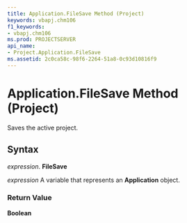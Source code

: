 ```yaml
---
title: Application.FileSave Method (Project)
keywords: vbapj.chm106
f1_keywords:
- vbapj.chm106
ms.prod: PROJECTSERVER
api_name:
- Project.Application.FileSave
ms.assetid: 2c0ca58c-98f6-2264-51a8-0c93d10816f9
---
```



# Application.FileSave Method (Project)

Saves the active project.


## Syntax

 _expression_. **FileSave**

 _expression_ A variable that represents an **Application** object.


### Return Value

 **Boolean**



